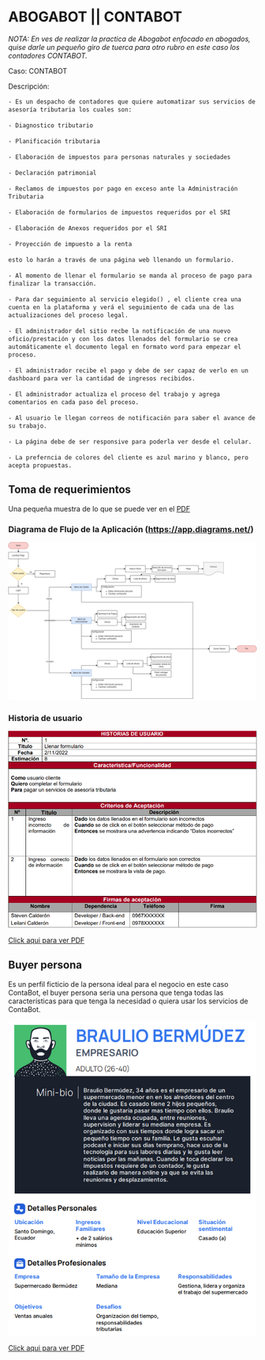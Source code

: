 # ABOGABOT || CONTABOT

*NOTA: En ves de realizar la practica de Abogabot enfocado en abogados, quise darle un pequeño giro de tuerca para otro rubro en este caso los contadores CONTABOT.*

Caso: CONTABOT<br>

Descripción:
```
- Es un despacho de contadores que quiere automatizar sus servicios de asesoría tributaria los cuales son:

- Diagnostico tributario

- Planificación tributaria

- Elaboración de impuestos para personas naturales y sociedades

- Declaración patrimonial

- Reclamos de impuestos por pago en exceso ante la Administración Tributaria

- Elaboración de formularios de impuestos requeridos por el SRI

- Elaboración de Anexos requeridos por el SRI

- Proyección de impuesto a la renta

esto lo harán a través de una página web llenando un formulario.

- Al momento de llenar el formulario se manda al proceso de pago para finalizar la transacción.

- Para dar seguimiento al servicio elegido() , el cliente crea una cuenta en la plataforma y verá el seguimiento de cada una de las actualizaciones del proceso legal.

- El administrador del sitio recbe la notificación de una nuevo oficio/prestación y con los datos llenados del formulario se crea automáticamente el documento legal en formato word para empezar el proceso.

- El administrador recibe el pago y debe de ser capaz de verlo en un dashboard para ver la cantidad de ingresos recibidos.

- El administrador actualiza el proceso del trabajo y agrega comentarios en cada paso del proceso.

- Al usuario le llegan correos de notificación para saber el avance de su trabajo.

- La página debe de ser responsive para poderla ver desde el celular.

- La preferncia de colores del cliente es azul marino y blanco, pero acepta propuestas.

```

## Toma de requerimientos

Una pequeña muestra de lo que se puede ver en el [PDF](/pdf/contabot_requerimientos.pdf)

### Diagrama de Flujo de la Aplicación (https://app.diagrams.net/)
![flowchart contabor](/images/flowchart_contabot.png)

### Historia de usuario 
![user history](/images/user_history.png)

[Click aqui para ver PDF](/pdf/contabot_requerimientos.pdf)

## Buyer persona
Es un perfil ficticio de la persona ideal para el negocio en este caso ContaBot, el buyer persona seria una persona que tenga todas las características para que tenga la necesidad o quiera usar los servicios de ContaBot.

![buyer persona](/images/buyer_persona.PNG)

[Click aqui para ver PDF](/pdf/buyer_persona.pdf)
